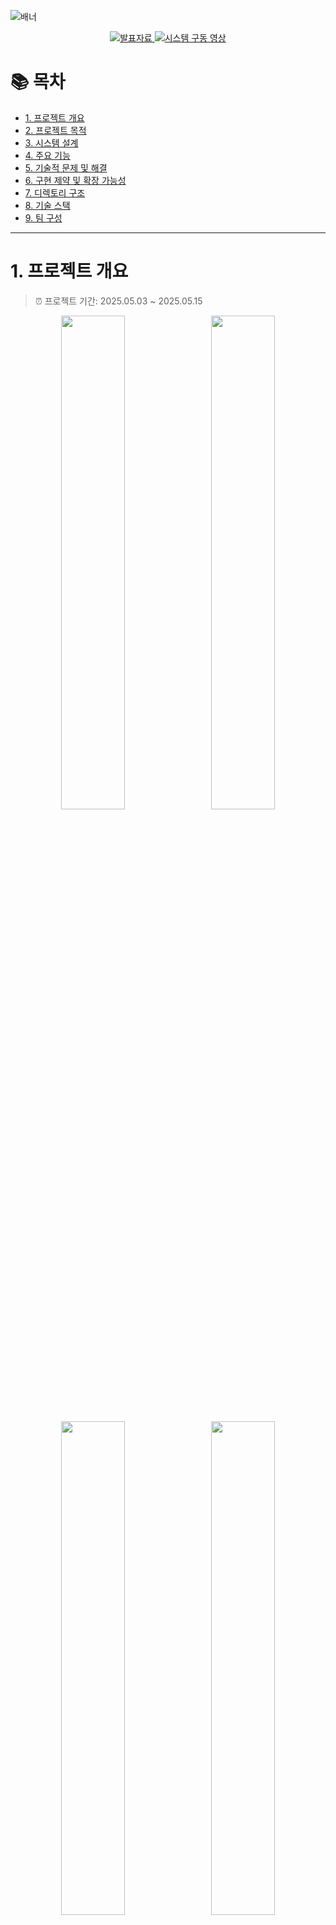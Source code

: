 ![배너](https://github.com/addinedu-ros-9th/iot-repo-4/blob/main/assets/images/banner.png?raw=true)

<p align="center">
  <a href="https://docs.google.com/presentation/d/1-bRbadY4XmSBsaMfYFJiN6WQ00letQ_9P2LTwLdzEXg/edit?usp=sharing">
    <img src="https://img.shields.io/badge/PRESENTATION-GoogleSlides-yellow?style=for-the-badge&logo=google-slides&logoColor=white" alt="발표자료">
  </a>
  <a href="https://youtu.be/hftyShwyZxk">
    <img src="https://img.shields.io/badge/DEMO-YouTube-red?style=for-the-badge&logo=youtube&logoColor=white" alt="시스템 구동 영상">
  </a>
</p>

# 📚 목차

- [1. 프로젝트 개요](#1-프로젝트-개요)
- [2. 프로젝트 목적](#2-프로젝트-목적)
- [3. 시스템 설계](#3-시스템-설계)
- [4. 주요 기능](#4-주요-기능)
- [5. 기술적 문제 및 해결](#5-기술적-문제-및-해결)
- [6. 구현 제약 및 확장 가능성](#6-구현-제약-및-확장-가능성)
- [7. 디렉토리 구조](#7-디렉토리-구조)
- [8. 기술 스택](#8-기술-스택)
- [9. 팀 구성](#9-팀-구성)

---

# 1. 프로젝트 개요
> ⏰ 프로젝트 기간: 2025.05.03 ~ 2025.05.15

<p align="center">
  <img src="https://github.com/addinedu-ros-9th/iot-repo-4/blob/main/assets/images/gui/main_monitoring_1.gif?raw=true" width="45%" style="margin-right:10px;">
  <img src="https://github.com/addinedu-ros-9th/iot-repo-4/blob/main/assets/images/facilities/gate_1.gif?raw=true" width="45%">
</p>

<p align="center">
  <img src="https://github.com/addinedu-ros-9th/iot-repo-4/blob/main/assets/images/facilities/belt_2.gif?raw=true" width="45%" style="margin-right:10px;">
  <img src="https://github.com/addinedu-ros-9th/iot-repo-4/blob/main/assets/images/facilities/load_1.gif?raw=true" width="45%">
</p>

`D.U.S.T. (Dynamic Unified Smart Transport)`는 `RFID 기반 위치 인식`을 바탕으로 경로를 따라 주행하는 `AGV`와 게이트, 컨베이어 벨트, 적재소 등 `물류 설비`를 실시간으로 `통합 제어`하는 IoT 기반 운송 관제 시스템입니다.

---

# 2. 프로젝트 목적

산업 현장에서는 `AGV(Automated Guided Vehicle)`가 **정해진 경로를 따라 자율 주행하며**, 다양한 설비(게이트, 벨트, 저장소)와 **연동되는 시스템**이 점점 요구되고 있습니다.

따라서 본 프로젝트는 `AGV`를 기반으로, **물류 자동화 시나리오의 흐름을 단일 제어 구조로 통합**하는 데 목적이 있습니다.

---

# 3. 시스템 설계

## 시스템 아키텍처

<p align="center">
  <img src="https://github.com/addinedu-ros-9th/iot-repo-4/blob/main/assets/images/system_architecture/sys_archi.png?raw=true" width="80%">
</p>

## ER 다이어그램

<p align="center">
  <img src="https://github.com/addinedu-ros-9th/iot-repo-4/blob/main/assets/images/erd/erd.png?raw=true" width="50%">
</p>

---

# 4. 주요 기능
 
## 🚚 AGV 관련 기능

<p align="center">
  <img src="https://github.com/addinedu-ros-9th/iot-repo-4/blob/main/assets/images/truck/truck_1.gif?raw=true" width="45%" style="margin-right:10px;">
  <img src="https://github.com/addinedu-ros-9th/iot-repo-4/blob/main/assets/images/truck/truck_2.gif?raw=true" width="45%">
</p>

- `자동 주행` : `ESP32` 제어를 통한 `RFID` 경로 기반 주행 
- `위치 인식 및 보고` : RFID 태그 → 위치 판단 및 서버 송신
- `배터리 모니터링` : 잔량 및 FSM 상태 → 주기적 서버 보고
- `미션 수행` : 서버 미션 수신 → FSM 전이 + 자동 하역
- `충돌 방지` : 초음파 센서 기반 정지 처리

---

## 🏗 시설 제어 기능

<p align="center">
  <img src="https://github.com/addinedu-ros-9th/iot-repo-4/blob/main/assets/images/facilities/gate_1.gif?raw=true" width="30%" style="margin-right:10px;">
  <img src="https://github.com/addinedu-ros-9th/iot-repo-4/blob/main/assets/images/facilities/load_1.gif?raw=true" width="30%" style="margin-right:10px;">
  <img src="https://github.com/addinedu-ros-9th/iot-repo-4/blob/main/assets/images/facilities/belt_1.gif?raw=true" width="30%">
</p>

- `게이트 제어` : 등록 AGV → 자동 개방 / 미등록 AGV → 차단
- `벨트 작동 제어` : 서버 명령 또는 조건 → 자동 작동/정지
- `화물 적하 기능` : AGV 도착 시 자동 투하 / GUI 수동 전환 가능
- `저장소 상태 감지` : 센서로 포화 여부 감지 → 서버 보고
- `저장소 자동 선택` : 컨테이너 A/B 중 여유 공간 선택
- `벨트 안전 제어 로직` : 포화 상태일 경우 벨트 작동 거부 → 안전 유지

---

## 🖥 중앙 제어 서버 기능

- `FSM 제어` : AGV/설비 상태 기반 명령 자동 전송
- `상태 기록` : AGV/설비 상태 주기 수집 및 저장
- `비상 제어` : 수동 명령으로 긴급 정지 및 제어
- `자동 소켓 등록` : 미등록 AGV → TEMP → 실 ID 매핑
- `자동 충전 전환` : 미션 없음 + 배터리 부족 시 충전 상태로 전환
  
---

## 🧑‍💼 사용자 인터페이스

### Main Monitoring 탭
<p align="center">
  <img src="https://github.com/addinedu-ros-9th/iot-repo-4/blob/main/assets/images/gui/main_monitoring_1.gif?raw=true" width="45%">
</p>
<p align="center">
  <img src="https://github.com/addinedu-ros-9th/iot-repo-4/blob/main/assets/images/gui/main_monitoring_2.gif?raw=true" width="45%">
</p>

### Mission Management 탭
<p align="center">
  <img src="https://github.com/addinedu-ros-9th/iot-repo-4/blob/main/assets/images/gui/mission%20management.gif?raw=true" width="45%">
</p>

### Event Log 탭
<p align="center">
  <img src="https://github.com/addinedu-ros-9th/iot-repo-4/blob/main/assets/images/gui/event%20log.gif?raw=true" width="45%">
</p>

### Settings 탭
<p align="center">
  <img src="https://github.com/addinedu-ros-9th/iot-repo-4/blob/main/assets/images/gui/settings.gif?raw=true" width="45%">
</p>

- `메인 모니터링 탭` : AGV 위치 및 FSM 상태 실시간 시각화 + 수동 제어 가능
- `미션 관리 탭` : 미션 수동 등록/삭제 + 전체 흐름 관리 (생성 → 배정 → 완료)
- `이벤트 로그 탭` : 상태 변화, 명령 수행, 센서 감지 등 이벤트 실시간 추적
- `Setting 탭` : AGV ID, 포트, 통신 등 시스템 운용 설정
- `로그인 기능` : 권한 기반 기능 접근 제어 (관리자 / 오퍼레이터)

---

# 5. 기술적 문제 및 해결

본 프로젝트에서는 실제 구현 과정에서 다양한 기술적 문제가 발생했으며, 
이를 직접 해결해나가는 과정을 통해 시스템의 안정성과 응답 속도를 향상시켰습니다.
- `통신 지연` : JSON 파싱 지연 → 주요 명령은 바이트 프로토콜로 전환하여 응답 속도 향상
- `PWM 불안정` : RFID 리딩 시 제어 루프 충돌 → 리딩 중 PID 일시 정지로 주행 안정성 확보

---

# 6. 구현 제약 및 확장 가능성

- `단일 AGV FSM 구조` : 현재 FSM/GUI는 1대 AGV만 지원 → 다중 FSM 확장 가능
- `배터리 가상값 사용` : 잔량은 시뮬레이션 값 기반 → `INA226` 센서 연동 시 실시간 측정 및 최적화 가능
- `설비 단순 응답 처리` : ACK 여부만 확인, 재시도 없음 → 타임아웃 기반 재전송 + 오류 로그로 신뢰성 개선
- `설정 저장 미지원` : 설정값 세션 내 유지 → JSON/MySQL 기반 설정 저장 시 재시작 후 복원 가능

---

# 7. 디렉토리 구조

```
iot_dust/
├── backend/                # 서버 로직 및 기능별 Python 모듈
│   ├── auth/               # 사용자 인증 기능 (로그인/권한)
│   ├── mission/            # 미션 등록 및 상태 관리
│   ├── truck_fsm/          # 서버 FSM 흐름 중 AGV 관련 상태 전이 로직
│   ├── tcpio/              # AGV와의 TCP 통신 수신/응답 처리
│   ├── serialio/           # 설비(Gate, Belt 등) 제어용 시리얼 통신 모듈
│   ├── rest_api/           # Flask 기반 GUI API 서버
│   ├── main_controller/    # 전체 FSM 흐름 및 제어 통합 (진입점)
│   ├── truck_status/       # AGV 상태 기록 (배터리, 위치 등)
│   └── facility_status/    # 설비 상태 기록 모듈
│
├── gui/                    # PyQt6 기반 관제 인터페이스
│   ├── tabs/               # 각 탭별 UI 및 동작 구현
│   ├── ui/                 # Qt Designer로 제작한 .ui 파일들
│   └── main_windows/       # GUI 진입점 (관리자/오퍼레이터 전용 메인 창)
│
├── firmware/               # MCU 기반 펌웨어 코드 (Arduino/ESP32)
│   ├── truck/              # AGV 센서/주행/RFID 관련 펌웨어
│   ├── gate/               # 게이트 개폐 펌웨어
│   ├── belt/               # 컨베이어 벨트 제어 펌웨어
│   └── dispenser/          # 적재소(디스펜서) 제어 펌웨어
│
├── run/                    # 실행 스크립트 디렉토리
│   ├── run_main_server.py  # 서버 실행 진입점
│   └── run_gui.py          # GUI 실행 진입점
│
├── tests/                  # 주요 기능 단위 테스트 코드 모음
├── assets/                 # 시연 GIF, 시스템 구조도, ERD, GUI 캡처 등
├── documents/              # 발표자료, 설계 문서, 통신 명세서 등 문서
└── README.md               # 프로젝트 소개 문서

```
---

# 8. 기술 스택

| 분류 | 기술 구성 | |
|------|-----------|--|
| **개발 환경** | Linux (Ubuntu 24.04) | ![Linux](https://img.shields.io/badge/Linux-FCC624?style=for-the-badge&logo=linux&logoColor=white) ![Ubuntu](https://img.shields.io/badge/Ubuntu-E95420?style=for-the-badge&logo=Ubuntu&logoColor=white) |
| **MCU 및 펌웨어** | ESP32-WROOM, Arduino IDE | ![ESP32](https://img.shields.io/badge/ESP32-WROOM-E7352C?style=for-the-badge&logo=espressif&logoColor=white) ![Arduino](https://img.shields.io/badge/Arduino-00979D?style=for-the-badge&logo=arduino&logoColor=white) |
| **프로그래밍 언어** | Python 3.12, C++ | ![Python](https://img.shields.io/badge/python-3776AB?style=for-the-badge&logo=python&logoColor=white) ![C++](https://img.shields.io/badge/c++-%2300599C.svg?style=for-the-badge&logo=c%2B%2B&logoColor=white) |
| **관제 UI** | PyQt6 | ![PyQt6](https://img.shields.io/badge/PyQt6-41CD52?style=for-the-badge&logo=qt&logoColor=white) |
| **DB 연동** | MySQL | ![MySQL](https://img.shields.io/badge/MySQL-4479A1?style=for-the-badge&logo=mysql&logoColor=white) |
| **버전 관리** | Git, GitHub | ![Git](https://img.shields.io/badge/git-F05032?style=for-the-badge&logo=git&logoColor=white) ![GitHub](https://img.shields.io/badge/github-181717?style=for-the-badge&logo=github&logoColor=white) |
| **협업 툴** | Confluence, Slack, Jira | ![Confluence](https://img.shields.io/badge/confluence-172B4D?style=for-the-badge&logo=confluence&logoColor=white) ![Slack](https://img.shields.io/badge/slack-4A154B?style=for-the-badge&logo=slack&logoColor=white) ![Jira](https://img.shields.io/badge/Jira-0052CC?style=for-the-badge&logo=Jira&logoColor=white) |

---

# 9. 팀 구성

### 🧑‍💼 김대인 [`@Daeinism`](https://github.com/Daeinism)
- 프로젝트 총괄  
- 자원 분배기 기구 설계 및 제작  
- 차단기 설계 및 제작

### 🧑‍💼 이건우 [`@DigitalNomad230`](https://github.com/DigitalNomad230)
- 프로젝트 기술문서 검토 및 관리  
- 자원저장센터 기구 설계 및 제작  
- 컨테이너 적재량 연동 센터가동 로직 구현

### 🧑‍💼 이승훈 [`@leesh0806`](https://github.com/leesh0806)
- AGV 모듈 개발 및 기구설계  
- AGV 회로 설계  
- 라인주행 제어 알고리즘 구현  
- AGV FSM 상태기반 주행제어 구현  
- AGV TCP 통신 명령 송수신 프로토콜 제작

### 🧑‍💼 장진혁 [`@jinhyuk2me`](https://github.com/jinhyuk2me)
- 메인 서버 설계 및 구현  
- GUI 설계 및 구현  
- 시스템 아키텍처 설계  
- 통신 인터페이스 설계  
- 데이터베이스 구축 및 관리

